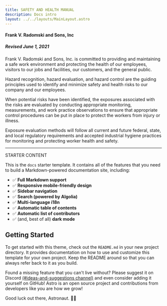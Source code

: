 ```yaml
---
title: SAFETY AND HEALTH MANUAL
description: Docs intro
layout: ../../layouts/MainLayout.astro
---
```


#### Frank V. Radomski and Sons, Inc
##### Revised June 1, 2021

Frank V. Radomski and Sons, Inc. is committed to providing and maintaining a safe
work environment and protecting the health of our employees, visitors to our jobs
and facilities, our customers, and the general public.

Hazard recognition, hazard evaluation, and hazard control are the guiding
principles used to identify and minimize safety and health risks to our company and
our employees.

When potential risks have been identified, the exposures associated with the risks
are evaluated by conducting appropriate monitoring, measurements, and work
practice observations to ensure that appropriate control procedures can be put in
place to protect the workers from injury or illness.

Exposure evaluation methods will follow all current and future federal, state, and
local regulatory requirements and accepted industrial hygiene practices for
monitoring and protecting worker health and safety.


---

STARTER CONTENT

This is the `docs` starter template. It contains all of the features that you need to build a Markdown-powered documentation site, including:

- ✅ **Full Markdown support**
- ✅ **Responsive mobile-friendly design**
- ✅ **Sidebar navigation**
- ✅ **Search (powered by Algolia)**
- ✅ **Multi-language i18n**
- ✅ **Automatic table of contents**
- ✅ **Automatic list of contributors**
- ✅ (and, best of all) **dark mode**

## Getting Started

To get started with this theme, check out the `README.md` in your new project directory. It provides documentation on how to use and customize this template for your own project. Keep the README around so that you can always refer back to it as you build.

Found a missing feature that you can't live without? Please suggest it on Discord [(#ideas-and-suggestions channel)](https://astro.build/chat) and even consider adding it yourself on GitHub! Astro is an open source project and contributions from developers like you are how we grow!

Good luck out there, Astronaut. 🧑‍🚀
